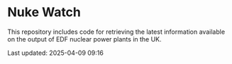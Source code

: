 # Nuke Watch

This repository includes code for retrieving the latest information available on the output of EDF nuclear power plants in the UK.

Last updated: 2025-04-09 09:16